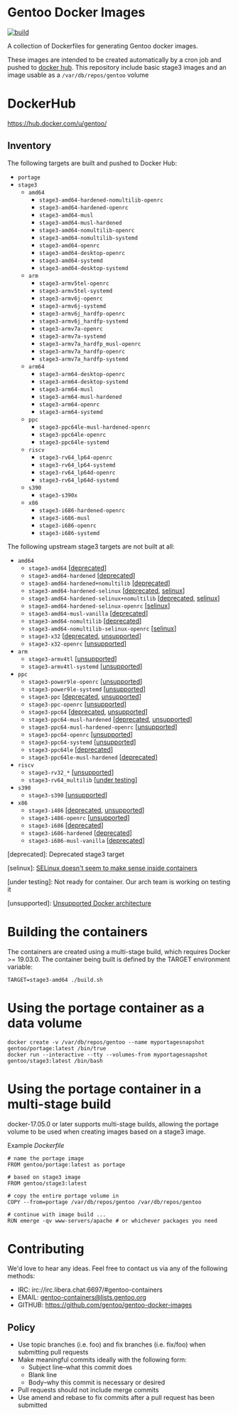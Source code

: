 # Gentoo Docker Images

[![build](https://github.com/gentoo/gentoo-docker-images/workflows/build/badge.svg)](https://github.com/gentoo/gentoo-docker-images/actions?workflow=build)

A collection of Dockerfiles for generating Gentoo docker images.

These images are intended to be created automatically by
a cron job and pushed to [docker hub](https://hub.docker.com/u/gentoo/).
This repository include basic stage3 images and an image usable as a `/var/db/repos/gentoo` volume

# DockerHub

https://hub.docker.com/u/gentoo/

## Inventory

The following targets are built and pushed to Docker Hub:
 * `portage`
 * `stage3`
   * `amd64`
     * `stage3-amd64-hardened-nomultilib-openrc`
     * `stage3-amd64-hardened-openrc`
     * `stage3-amd64-musl`
     * `stage3-amd64-musl-hardened`
     * `stage3-amd64-nomultilib-openrc`
     * `stage3-amd64-nomultilib-systemd`
     * `stage3-amd64-openrc`
     * `stage3-amd64-desktop-openrc`
     * `stage3-amd64-systemd`
     * `stage3-amd64-desktop-systemd`
   * `arm`
     * `stage3-armv5tel-openrc`
     * `stage3-armv5tel-systemd`
     * `stage3-armv6j-openrc`
     * `stage3-armv6j-systemd`
     * `stage3-armv6j_hardfp-openrc`
     * `stage3-armv6j_hardfp-systemd`
     * `stage3-armv7a-openrc`
     * `stage3-armv7a-systemd`
     * `stage3-armv7a_hardfp_musl-openrc`
     * `stage3-armv7a_hardfp-openrc`
     * `stage3-armv7a_hardfp-systemd`
   * `arm64`
     * `stage3-arm64-desktop-openrc`
     * `stage3-arm64-desktop-systemd`
     * `stage3-arm64-musl`
     * `stage3-arm64-musl-hardened`
     * `stage3-arm64-openrc`
     * `stage3-arm64-systemd`
   * `ppc`
     * `stage3-ppc64le-musl-hardened-openrc`
     * `stage3-ppc64le-openrc`
     * `stage3-ppc64le-systemd`
   * `riscv`
     * `stage3-rv64_lp64-openrc`
     * `stage3-rv64_lp64-systemd`
     * `stage3-rv64_lp64d-openrc`
     * `stage3-rv64_lp64d-systemd`
   * `s390`
     * `stage3-s390x`
   * `x86`
     * `stage3-i686-hardened-openrc`
     * `stage3-i686-musl`
     * `stage3-i686-openrc`
     * `stage3-i686-systemd`

The following upstream stage3 targets are not built at all:
 * `amd64`
   * `stage3-amd64` [[deprecated](#deprecated)]
   * `stage3-amd64-hardened` [[deprecated](#deprecated)]
   * `stage3-amd64-hardened+nomultilib` [[deprecated](#deprecated)]
   * `stage3-amd64-hardened-selinux` [[deprecated](#deprecated), [selinux](#selinux)]
   * `stage3-amd64-hardened-selinux+nomultilib` [[deprecated](#deprecated), [selinux](#selinux)]
   * `stage3-amd64-hardened-selinux-openrc` [[selinux](#selinux)]
   * `stage3-amd64-musl-vanilla` [[deprecated](#deprecated)]
   * `stage3-amd64-nomultilib` [[deprecated](#deprecated)]
   * `stage3-amd64-nomultilib-selinux-openrc` [[selinux](#selinux)]
   * `stage3-x32` [[deprecated](#deprecated), [unsupported](#unsupported)]
   * `stage3-x32-openrc` [[unsupported](#unsupported)]
 * `arm`
   * `stage3-armv4tl` [[unsupported](#unsupported)]
   * `stage3-armv4tl-systemd` [[unsupported](#unsupported)]
 * `ppc`
   * `stage3-power9le-openrc` [[unsupported](#unsupported)]
   * `stage3-power9le-systemd` [[unsupported](#unsupported)]
   * `stage3-ppc` [[deprecated](#deprecated), [unsupported](#unsupported)]
   * `stage3-ppc-openrc` [[unsupported](#unsupported)]
   * `stage3-ppc64` [[deprecated](#deprecated), [unsupported](#unsupported)]
   * `stage3-ppc64-musl-hardened` [[deprecated](#deprecated), [unsupported](#unsupported)]
   * `stage3-ppc64-musl-hardened-openrc` [[unsupported](#unsupported)]
   * `stage3-ppc64-openrc` [[unsupported](#unsupported)]
   * `stage3-ppc64-systemd` [[unsupported](#unsupported)]
   * `stage3-ppc64le` [[deprecated](#deprecated)]
   * `stage3-ppc64le-musl-hardened` [[deprecated](#deprecated)]
 * `riscv`
   * `stage3-rv32_*` [[unsupported](#unsupported)]
   * `stage3-rv64_multilib` [[under testing](#testing)]
 * `s390`
   * `stage3-s390` [[unsupported](#unsupported)]
 * `x86`
   * `stage3-i486` [[deprecated](#deprecated), [unsupported](#unsupported)]
   * `stage3-i486-openrc` [[unsupported](#unsupported)]
   * `stage3-i686` [[deprecated](#deprecated)]
   * `stage3-i686-hardened` [[deprecated](#deprecated)]
   * `stage3-i686-musl-vanilla` [[deprecated](#deprecated)]

<a name="deprecated">[deprecated]</a>: Deprecated stage3 target

<a name="selinux">[selinux]</a>: [SELinux doesn't seem to make sense inside containers](https://serverfault.com/q/757606/)

<a name="testing">[under testing]</a>: Not ready for container. Our arch team is working on testing it

<a name="unsupported">[unsupported]</a>: [Unsupported Docker architecture](https://github.com/docker-library/official-images#architectures-other-than-amd64)

# Building the containers

The containers are created using a multi-stage build, which requires Docker >= 19.03.0.
The container being built is defined by the TARGET environment variable:

`` TARGET=stage3-amd64 ./build.sh ``

# Using the portage container as a data volume

```
docker create -v /var/db/repos/gentoo --name myportagesnapshot gentoo/portage:latest /bin/true
docker run --interactive --tty --volumes-from myportagesnapshot gentoo/stage3:latest /bin/bash
```

# Using the portage container in a multi-stage build

docker-17.05.0 or later supports multi-stage builds, allowing the portage volume to be used when creating images based on a stage3 image.

Example _Dockerfile_

```
# name the portage image
FROM gentoo/portage:latest as portage

# based on stage3 image
FROM gentoo/stage3:latest

# copy the entire portage volume in
COPY --from=portage /var/db/repos/gentoo /var/db/repos/gentoo

# continue with image build ...
RUN emerge -qv www-servers/apache # or whichever packages you need
```


# Contributing

We'd love to hear any ideas.  Feel free to contact us via any of the following
methods:

* IRC: irc://irc.libera.chat:6697/#gentoo-containers
* EMAIL: gentoo-containers@lists.gentoo.org
* GITHUB: https://github.com/gentoo/gentoo-docker-images

## Policy

* Use topic branches (i.e. foo) and fix branches (i.e. fix/foo) when submitting
  pull requests
* Make meaningful commits ideally with the following form:
  * Subject line–what this commit does
  * Blank line
  * Body–why this commit is necessary or desired
* Pull requests should not include merge commits
* Use amend and rebase to fix commits after a pull request has been submitted
